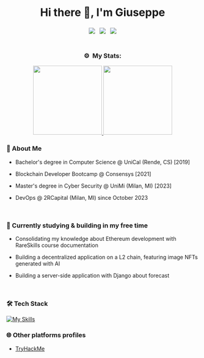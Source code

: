 <h1 align="center">Hi there 👋, I'm Giuseppe</h1>

<h3 align="center">
    <p align="center">
        <img src="https://img.shields.io/badge/Location-Milan, Italy-blue?style=flat-square" /> &nbsp;
        <img src="https://img.shields.io/badge/Age-27-blue?style=flat-square" /> &nbsp;
        <img src="https://img.shields.io/badge/Languages-Italian & English-blue?style=flat-square" /> <br />
        <br />
        <!--
            <a href="https://github.com/lanor-97" target="_blank">
                <img alt="GitHub followers" src="https://img.shields.io/github/followers/lanor-97?label=Github%20followers&style=flat-square&color=brightgreen">
            </a> &nbsp;
            <a href="https://github.com/lanor-97" target="_blank">
                <img src="https://komarev.com/ghpvc/?username=lanor-97&label=Views&color=brightgreen&style=flat-square" alt="views on github" />
            </a>
        -->
</h3>

<h3 align="center">⚙️ &nbsp;My Stats:</h3>
<p align="center">
    <a href="https://github.com/lanor-97">
        <img height="180em"
            src="https://github-readme-stats-eight-theta.vercel.app/api?username=lanor-97&show_icons=true&theme=react&include_all_commits=true&count_private=true" />
        <img height="180em"
            src="https://github-readme-stats-eight-theta.vercel.app/api/top-langs/?username=lanor-97&layout=compact&langs_count=8&theme=react&count_private=true" />
    </a>
</p>

<h3>🚀 About Me</h3>
<ul>
    <li>
        <p>Bachelor's degree in Computer Science @ UniCal (Rende, CS) [2019]</p>
    </li>
    <li>
        <p>Blockchain Developer Bootcamp @ Consensys [2021]</p>
    </li>
    <li>
        <p>Master's degree in Cyber Security @ UniMi (Milan, MI) [2023]</p>
    </li>
    <li>
        <p>DevOps @ 2RCapital (Milan, MI) since October 2023</p>
    </li>
</ul>
<br>

<h3>🌱 Currently studying & building in my free time</h3>
<ul>
    <li>
        <p>Consolidating my knowledge about Ethereum development with RareSkills course documentation</p>
    </li>
    <li>
        <p>Building a decentralized application on a L2 chain, featuring image NFTs generated with AI</p>
    </li>
    <li>
        <p>Building a server-side application with Django about forecast</p>
    </li>
</ul>
<br>

<h3>🛠️ Tech Stack</h3>
<a href="https://skillicons.dev">
    <img src="https://skillicons.dev/icons?i=anaconda,arduino,aws,bash,bootstrap,cpp,css,debian,discord,django,docker,eclipse,flask,git,github,grafana,html,ipfs,java,js,jquery,kali,linux,maven,mysql,nginx,nodejs,notion,npm,perl,postgres,postman,powershell,pycharm,py,pytorch,regex,remix,rust,spring,solidity,twitter,ubuntu,vim,vscode,windows,wordpress"
        alt="My Skills">

</a>
<br>

<h3>🌐 Other platforms profiles</h3>
<ul>
    <li><a href="https://tryhackme.com/r/p/Lanor">TryHackMe</a></li>
</ul>
